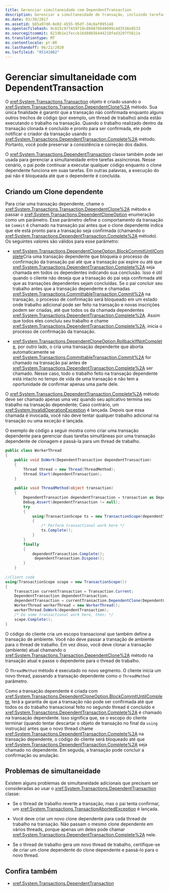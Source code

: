 ```yaml
---
title: Gerenciar simultaneidade com DependentTransaction
description: Gerenciar a simultaneidade de transação, incluindo tarefas assíncronas, usando a classe DependentTransaction no .NET.
ms.date: 03/30/2017
ms.assetid: b85a97d8-8e02-4555-95df-34c8af095148
ms.openlocfilehash: 9c825c977419718c8b9870b40699c4d3516e8533
ms.sourcegitcommit: 6219b1e1feccb16d88656444210fed3297f5611e
ms.translationtype: MT
ms.contentlocale: pt-BR
ms.lasthandoff: 06/22/2020
ms.locfileid: "85141882"
---
```

# <a name="managing-concurrency-with-dependenttransaction"></a>Gerenciar simultaneidade com DependentTransaction
O <xref:System.Transactions.Transaction> objeto é criado usando o <xref:System.Transactions.Transaction.DependentClone%2A> método. Sua única finalidade é garantir que a transação não confirmada enquanto alguns outros trechos de código (por exemplo, um thread de trabalho) ainda estão executando o trabalho na transação. Quando o trabalho realizado dentro da transação clonada é concluído e pronto para ser confirmada, ele pode notificar o criador da transação usando o <xref:System.Transactions.DependentTransaction.Complete%2A> método. Portanto, você pode preservar a consistência e correção dos dados.  
  
 O <xref:System.Transactions.DependentTransaction> classe também pode ser usada para gerenciar a simultaneidade entre tarefas assíncronas. Nesse cenário, o pai pode continuar a executar qualquer código enquanto o clone dependente funciona em suas tarefas. Em outras palavras, a execução do pai não é bloqueada até que o dependente é concluída.  
  
## <a name="creating-a-dependent-clone"></a>Criando um Clone dependente  
 Para criar uma transação dependente, chame o <xref:System.Transactions.Transaction.DependentClone%2A> método e passar o <xref:System.Transactions.DependentCloneOption> enumeração como um parâmetro. Esse parâmetro define o comportamento da transação se `Commit` é chamado na transação pai antes que o clone dependente indica que ele está pronto para a transação seja confirmada (chamando o <xref:System.Transactions.DependentTransaction.Complete%2A> método). Os seguintes valores são válidos para esse parâmetro:  
  
- <xref:System.Transactions.DependentCloneOption.BlockCommitUntilComplete>Cria uma transação dependente que bloqueia o processo de confirmação da transação pai até que a transação pai expire ou até que <xref:System.Transactions.DependentTransaction.Complete%2A> seja chamada em todos os dependentes indicando sua conclusão. Isso é útil quando o cliente não deseja que a transação do pai seja confirmada até que as transações dependentes sejam concluídas. Se o pai concluir seu trabalho antes que a transação dependente e chamadas <xref:System.Transactions.CommittableTransaction.Commit%2A> na transação, o processo de confirmação será bloqueado em um estado onde trabalho adicional pode ser feito na transação e novas inscrições podem ser criadas, até que todos os da chamada dependentes <xref:System.Transactions.DependentTransaction.Complete%2A>. Assim que todos eles concluiu seu trabalho e chame <xref:System.Transactions.DependentTransaction.Complete%2A>, inicia o processo de confirmação da transação.  
  
- <xref:System.Transactions.DependentCloneOption.RollbackIfNotComplete>, por outro lado, o cria uma transação dependente que aborta automaticamente se <xref:System.Transactions.CommittableTransaction.Commit%2A> for chamado na transação pai antes de <xref:System.Transactions.DependentTransaction.Complete%2A> ser chamado. Nesse caso, todo o trabalho feito na transação dependente está intacto no tempo de vida de uma transação e não tem a oportunidade de confirmar apenas uma parte dele.  
  
 O <xref:System.Transactions.DependentTransaction.Complete%2A> método deve ser chamado apenas uma vez quando seu aplicativo termina seu trabalho na transação dependente; Caso contrário, um <xref:System.InvalidOperationException> é lançada. Depois que essa chamada é invocada, você não deve tentar qualquer trabalho adicional na transação ou uma exceção é lançada.  
  
 O exemplo de código a seguir mostra como criar uma transação dependente para gerenciar duas tarefas simultâneas por uma transação dependente de clonagem e passá-la para um thread de trabalho.  
  
```csharp  
public class WorkerThread  
{  
    public void DoWork(DependentTransaction dependentTransaction)  
    {  
        Thread thread = new Thread(ThreadMethod);  
        thread.Start(dependentTransaction);
    }  
  
    public void ThreadMethod(object transaction)
    {
        DependentTransaction dependentTransaction = transaction as DependentTransaction;  
        Debug.Assert(dependentTransaction != null);
        try  
        {  
            using(TransactionScope ts = new TransactionScope(dependentTransaction))  
            {  
                /* Perform transactional work here */
                ts.Complete();  
            }  
        }  
        finally  
        {  
            dependentTransaction.Complete();
             dependentTransaction.Dispose();
        }  
    }  
  
//Client code
using(TransactionScope scope = new TransactionScope())  
{  
    Transaction currentTransaction = Transaction.Current;  
    DependentTransaction dependentTransaction;
    dependentTransaction = currentTransaction.DependentClone(DependentCloneOption.BlockCommitUntilComplete);  
    WorkerThread workerThread = new WorkerThread();  
    workerThread.DoWork(dependentTransaction);  
    /* Do some transactional work here, then: */  
    scope.Complete();  
}  
```  
  
 O código do cliente cria um escopo transacional que também define a transação de ambiente. Você não deve passar a transação de ambiente para o thread de trabalho. Em vez disso, você deve clonar a transação (ambiente) atual chamando o <xref:System.Transactions.Transaction.DependentClone%2A> método na transação atual e passe o dependente para o thread de trabalho.  
  
 O `ThreadMethod` método é executado no novo segmento. O cliente inicia um novo thread, passando a transação dependente como o `ThreadMethod` parâmetro.  
  
 Como a transação dependente é criada com <xref:System.Transactions.DependentCloneOption.BlockCommitUntilComplete>, terá a garantia de que a transação não pode ser confirmada até que todos os do trabalho transacional feito no segundo thread é concluído e <xref:System.Transactions.DependentTransaction.Complete%2A> é chamado na transação dependente. Isso significa que, se o escopo do cliente terminar (quando tentar descartar o objeto de transação no final da `using` instrução) antes que o novo thread chame <xref:System.Transactions.DependentTransaction.Complete%2A> na transação dependente, o código do cliente será bloqueado até que <xref:System.Transactions.DependentTransaction.Complete%2A> seja chamado no dependente. Em seguida, a transação pode concluir a confirmação ou anulação.  
  
## <a name="concurrency-issues"></a>Problemas de simultaneidade  
 Existem alguns problemas de simultaneidade adicionais que precisam ser consideradas ao usar o <xref:System.Transactions.DependentTransaction> classe:  
  
- Se o thread de trabalho reverte a transação, mas o pai tenta confirmar, um <xref:System.Transactions.TransactionAbortedException> é lançada.  
  
- Você deve criar um novo clone dependente para cada thread de trabalho na transação. Não passam o mesmo clone dependente em vários threads, porque apenas um deles pode chamar <xref:System.Transactions.DependentTransaction.Complete%2A> nele.  
  
- Se o thread de trabalho gera um novo thread de trabalho, certifique-se de criar um clone dependente do clone dependente e passá-lo para o novo thread.  
  
## <a name="see-also"></a>Confira também

- <xref:System.Transactions.DependentTransaction>
